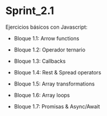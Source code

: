 # Sprint_2.1
Ejercicios básicos con Javascript:

- Bloque 1.1: Arrow functions

- Bloque 1.2: Operador ternario

- Bloque 1.3: Callbacks

- Bloque 1.4: Rest & Spread operators

- Bloque 1.5: Array transformations

- Bloque 1.6: Array loops

- Bloque 1.7: Promisas & Async/Await
